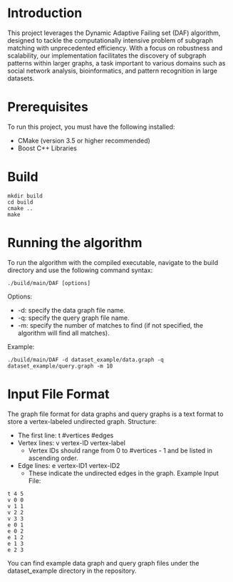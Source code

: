 # Introduction
This project leverages the Dynamic Adaptive Failing set (DAF) algorithm, designed to tackle the computationally intensive problem of subgraph matching with unprecedented efficiency. With a focus on robustness and scalability, our implementation facilitates the discovery of subgraph patterns within larger graphs, a task important to various domains such as social network analysis, bioinformatics, and pattern recognition in large datasets.

# Prerequisites
To run this project, you must have the following installed:

- CMake (version 3.5 or higher recommended)
- Boost C++ Libraries

# Build
```
mkdir build
cd build
cmake ..
make
```

# Running the algorithm
To run the algorithm with the compiled executable, navigate to the build directory and use the following command syntax:
```
./build/main/DAF [options]
```
Options: 
- -d: specify the data graph file name.
- -q: specify the query graph file name.
- -m: specify the number of matches to find (if not specified, the algorithm will find all matches).

Example:
```
./build/main/DAF -d dataset_example/data.graph -q dataset_example/query.graph -m 10
```

# Input File Format
The graph file format for data graphs and query graphs is a text format to store a vertex-labeled undirected graph.
Structure:
- The first line: t #vertices #edges
- Vertex lines: v vertex-ID vertex-label
    * Vertex IDs should range from 0 to #vertices - 1 and be listed in ascending order.
- Edge lines: e vertex-ID1 vertex-ID2
    * These indicate the undirected edges in the graph.
  Example Input File:
```
t 4 5
v 0 0
v 1 1
v 2 2
v 3 3
e 0 1
e 0 2
e 1 2
e 1 3
e 2 3
```
You can find example data graph and query graph files under the dataset_example directory in the repository.
